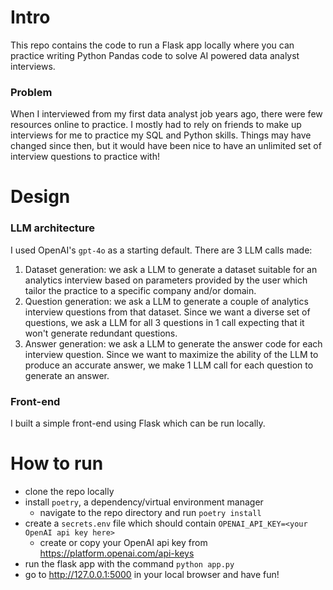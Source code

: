 # Intro

This repo contains the code to run a Flask app locally where you can practice writing Python Pandas code to solve AI powered data analyst interviews.

### Problem

When I interviewed from my first data analyst job years ago, there were few resources online to practice.
I mostly had to rely on friends to make up interviews for me to practice my SQL and Python skills.
Things may have changed since then, but it would have been nice to have an unlimited set of interview questions to practice with!

# Design

### LLM architecture

I used OpenAI's `gpt-4o` as a starting default. There are 3 LLM calls made:
1. Dataset generation: we ask a LLM to generate a dataset suitable for an analytics interview based on parameters provided by the user which tailor the practice to a specific company and/or domain.
2. Question generation: we ask a LLM to generate a couple of analytics interview questions from that dataset.
Since we want a diverse set of questions, we ask a LLM for all 3 questions in 1 call expecting that it won't generate redundant questions.
3. Answer generation: we ask a LLM to generate the answer code for each interview question.
Since we want to maximize the ability of the LLM to produce an accurate answer, we make 1 LLM call for each question to generate an answer.

### Front-end

I built a simple front-end using Flask which can be run locally.

# How to run

* clone the repo locally
* install `poetry`, a dependency/virtual environment manager
    * navigate to the repo directory and run `poetry install`
* create a `secrets.env` file which should contain `OPENAI_API_KEY=<your OpenAI api key here>`
    * create or copy your OpenAI api key from https://platform.openai.com/api-keys
* run the flask app with the command `python app.py`
* go to http://127.0.0.1:5000 in your local browser and have fun!
